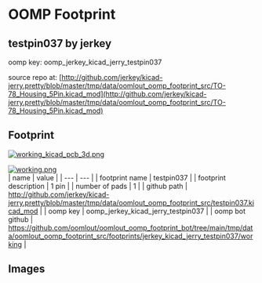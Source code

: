 # OOMP Footprint  
## testpin037  by jerkey  
  
oomp key: oomp_jerkey_kicad_jerry_testpin037  
  
source repo at: [http://github.com/jerkey/kicad-jerry.pretty/blob/master/tmp/data/oomlout_oomp_footprint_src/TO-78_Housing_5Pin.kicad_mod](http://github.com/jerkey/kicad-jerry.pretty/blob/master/tmp/data/oomlout_oomp_footprint_src/TO-78_Housing_5Pin.kicad_mod)  
## Footprint  
  
[![working_kicad_pcb_3d.png](working_kicad_pcb_3d_600.png)](working_kicad_pcb_3d.png)  
  
[![working.png](working_600.png)](working.png)  
| name | value | 
| --- | --- | 
| footprint name | testpin037 | 
| footprint description | 1 pin | 
| number of pads | 1 | 
| github path | http://github.com/jerkey/kicad-jerry.pretty/blob/master/tmp/data/oomlout_oomp_footprint_src/testpin037.kicad_mod | 
| oomp key | oomp_jerkey_kicad_jerry_testpin037 | 
| oomp bot github | https://github.com/oomlout/oomlout_oomp_footprint_bot/tree/main/tmp/data/oomlout_oomp_footprint_src/footprints/jerkey_kicad_jerry_testpin037/working | 
## Images  
